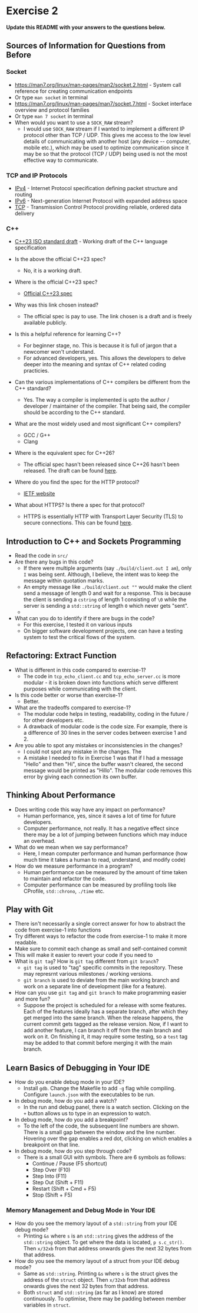 # Exercise 2

**Update this README with your answers to the questions below.**

## Sources of Information for Questions from Before

### Socket 
- https://man7.org/linux/man-pages/man2/socket.2.html - System call reference
  for creating communication endpoints
- Or type `man socket` in terminal
- https://man7.org/linux/man-pages/man7/socket.7.html - Socket interface 
  overview and protocol families
- Or type `man 7 socket` in terminal
- When would you want to use a `SOCK_RAW` stream?
  - I would use `SOCK_RAW` stream if I wanted to implement a different IP protocol other than TCP / UDP. This gives me access to the low level details of communicating with another host (any device -- computer, mobile etc.), which may be used to optimize communication since it may be so that the protocol (TCP / UDP) being used is not the most effective way to communicate.

### TCP and IP Protocols
- [IPv4](https://www.rfc-editor.org/info/rfc791) - Internet Protocol 
  specification defining packet structure and routing
- [IPv6](https://www.rfc-editor.org/info/rfc8200) - Next-generation Internet 
  Protocol with expanded address space
- [TCP](https://datatracker.ietf.org/doc/html/rfc9293) - Transmission Control 
  Protocol providing reliable, ordered data delivery
    
### C++
- [C++23 ISO standard draft](https://www.open-std.org/jtc1/sc22/wg21/docs/papers/2023/n4950.pdf) - 
  Working draft of the C++ language specification
- Is the above the official C++23 spec? 
  - No, it is a working draft.
- Where is the official C++23 spec?
  - [Official C++23 spec](https://www.iso.org/standard/83626.html)
- Why was this link chosen instead?
  - The official spec is pay to use. The link chosen is a draft and is freely available publicly.
- Is this a helpful reference for learning C++?
  - For beginner stage, no. This is because it is full of jargon that a newcomer won't understand.
  - For advanced developers, yes. This allows the developers to delve deeper into the meaning and syntax of C++ related coding practicies.
- Can the various implementations of C++ compilers be different from the C++ standard?
  - Yes. The way a compiler is implemented is upto the author / developer / maintainer of the compiler. That being said, the compiler should be according to the C++ standard.
- What are the most widely used and most significant C++ compilers?
  - GCC / G++
  - Clang
- Where is the equivalent spec for C++26?
  - The official spec hasn't been released since C++26 hasn't been released. The draft can be found [here](https://github.com/cplusplus/draft).

- Where do you find the spec for the HTTP protocol?
  - [IETF website](https://datatracker.ietf.org/doc/html/rfc2616)
- What about HTTPS? Is there a spec for that protocol?
  - HTTPS is essentially HTTP with Transport Layer Security (TLS) to secure connections. This can be found [here](https://datatracker.ietf.org/doc/html/rfc2818).

## Introduction to C++ and Sockets Programming

- Read the code in `src/`
- Are there any bugs in this code? 
  - If there were multiple arguments (say `./build/client.out I am`), only `I` was being sent. Although, I believe, the intent was to keep the message within quotation marks.
  - An empty message like `./build/client.out ""` would make the client send a message of length 0 and wait for a response. This is because the client is sending a `cstring` of length 1 consisting of `\0` while the server is sending a `std::string` of length `0` which never gets "sent".
  - 
- What can you do to identify if there are bugs in the code?
  - For this exercise, I tested it on various inputs
  - On bigger software development projects, one can have a testing system to test the critical flows of the system.

## Refactoring: Extract Function

- What is different in this code compared to exercise-1?
  - The code in `tcp_echo_client.cc` and `tcp_echo_server.cc` is more modular - it is broken down into functions which serve different purposes while communicating with the client.
- Is this code better or worse than exercise-1?
  - Better.
- What are the tradeoffs compared to exercise-1?
  - The modular code helps in testing, readability, coding in the future / for other developers etc.
  - A drawback of modular code is the code size. For example, there is a difference of 30 lines in the server codes between exercise 1 and 2.
- Are you able to spot any mistakes or inconsistencies in the changes?
  - I could not spot any mistake in the changes. The 
  - A mistake I needed to fix in Exercise 1 was that if I had a message "Hello" and then "Hi", since the buffer wasn't cleared, the second message would be printed as "Hillo". The modular code removes this error by giving each connection its own buffer.
  
## Thinking About Performance

- Does writing code this way have any impact on performance?
  - Human performance, yes, since it saves a lot of time for future developers.
  - Computer performance, not really. It has a negative effect since there may be a lot of jumping between functions which may induce an overhead.
- What do we mean when we say performance?
  - Here, I mean computer performance and human performance (how much time it takes a human to read, understand, and modify code)
- How do we measure performance in a program?
  - Human performance can be measured by the amount of time taken to maintain and refactor the code.
  - Computer performance can be measured by profiling tools like CProfile, `std::chrono`, `./time` etc.

## Play with Git

- There isn't necessarily a single correct answer for how to abstract the code from exercise-1 into functions
- Try different ways to refactor the code from exercise-1 to make it more readable.
- Make sure to commit each change as small and self-contained commit
- This will make it easier to revert your code if you need to
- What is `git tag`? How is `git tag` different from `git branch`?
  - `git tag` is used to "tag" specific commits in the repository. These may represrnt various milestones / working versions.
  - `git branch` is used to deviate from the main working branch and work on a separate line of development (like for a feature).
- How can you use `git tag` and `git branch` to make programming easier and more fun?
  - Suppose the project is scheduled for a release with some features. Each of the features ideally has a separate branch, after which they get merged into the same branch. When the release happens, the current commit gets tagged as the release version. Now, if I want to add another feature, I can branch it off from the main branch and work on it. On finishing it, it may require some testing, so a `test` tag may be added to that commit before merging it with the main branch.

## Learn Basics of Debugging in Your IDE

- How do you enable debug mode in your IDE?
  - Install `gdb`. Change the Makefile to add `-g` flag while compiling. Configure `launch.json` with the executables to be run.
- In debug mode, how do you add a watch?
  - In the run and debug panel, there is a watch section. Clicking on the `+` button allows us to type in an expression to watch.
- In debug mode, how do you add a breakpoint?
  - To the left of the code, the subsequent line numbers are shown. There is a small gap between the window and the line number. Hovering over the gap enables a red dot, clicking on which enables a breakpoint on that line.
- In debug mode, how do you step through code?
  - There is a small GUI with symbols. There are 6 symbols as follows:
    - Continue / Pause (F5 shortcut)
    - Step Over (F10)
    - Step Into (F11)
    - Step Out (Shift + F11)
    - Restart (Shift + Cmd + F5)
    - Stop (Shift + F5)

### Memory Management and Debug Mode in Your IDE

- How do you see the memory layout of a `std::string` from your IDE debug mode?
  - Printing `&s` where `s` is an `std::string` gives the address of the `std::string` object. To get where the data is located, `p s.c_str()`. Then `x/32xb` from that address onwards gives the next 32 bytes from that address.
- How do you see the memory layout of a struct from your IDE debug mode?
  - Same as `std::string`. Printing `&s` where `s` is the struct gives the address of the `struct` object. Then `x/32xb` from that address onwards gives the next 32 bytes from that address. 
  - Both `struct` and `std::string` (as far as I know) are stored continuously. To optimise, there may be padding between member variables in `struct`.